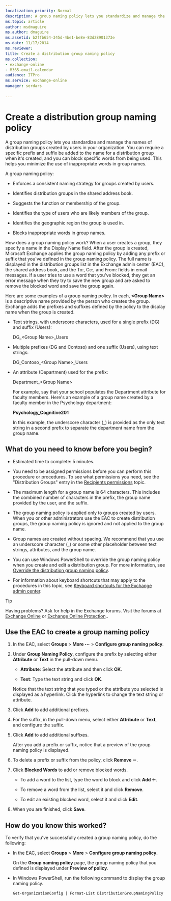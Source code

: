 ```yaml
---
localization_priority: Normal
description: A group naming policy lets you standardize and manage the names of distribution groups created by users in your organization. You can require a specific prefix and suffix be added to the name for a distribution group when it's created, and you can block specific words from being used. This helps you minimize the use of inappropriate words in group names.
ms.topic: article
author: msdmaguire
ms.author: dmaguire
ms.assetid: b2ffb654-345d-4be1-be8e-83d28901373e
ms.date: 11/17/2014
ms.reviewer: 
title: Create a distribution group naming policy
ms.collection: 
- exchange-online
- M365-email-calendar
audience: ITPro
ms.service: exchange-online
manager: serdars

---
```


# Create a distribution group naming policy

A group naming policy lets you standardize and manage the names of distribution groups created by users in your organization. You can require a specific prefix and suffix be added to the name for a distribution group when it's created, and you can block specific words from being used. This helps you minimize the use of inappropriate words in group names.

A group naming policy:

- Enforces a consistent naming strategy for groups created by users.

- Identifies distribution groups in the shared address book.

- Suggests the function or membership of the group.

- Identifies the type of users who are likely members of the group.

- Identifies the geographic region the group is used in.

- Blocks inappropriate words in group names.

How does a group naming policy work? When a user creates a group, they specify a name in the Display Name field. After the group is created, Microsoft Exchange applies the group naming policy by adding any prefix or suffix that you've defined in the group naming policy. The full name is displayed in the distribution groups list in the Exchange admin center (EAC), the shared address book, and the To:, Cc:, and From: fields in email messages. If a user tries to use a word that you've blocked, they get an error message when they try to save the new group and are asked to remove the blocked word and save the group again.

Here are some examples of a group naming policy. In each, **\<Group Name\>** is a descriptive name provided by the person who creates the group. Exchange adds the prefixes and suffixes defined by the policy to the display name when the group is created.

- Text strings, with underscore characters, used for a single prefix (DG) and suffix (Users):

  DG_\<Group Name\>_Users

- Multiple prefixes (DG and Contoso) and one suffix (Users), using text strings:

  DG_Contoso_\<Group Name\>_Users

- An attribute (Department) used for the prefix:

  Department_\<Group Name\>

  For example, say that your school populates the Department attribute for faculty members. Here's an example of a group name created by a faculty member in the Psychology department:

  **Psychology_Cognitive201**

  In this example, the underscore character (_) is provided as the only text string in a second prefix to separate the department name from the group name.

## What do you need to know before you begin?

- Estimated time to complete: 5 minutes.

- You need to be assigned permissions before you can perform this procedure or procedures. To see what permissions you need, see the "Distribution Groups" entry in the [Recipients permissions](https://technet.microsoft.com/library/5b690bcb-c6df-4511-90e1-08ca91f43b37.aspx) topic.

- The maximum length for a group name is 64 characters. This includes the combined number of characters in the prefix, the group name provided by the user, and the suffix.

- The group naming policy is applied only to groups created by users. When you or other administrators use the EAC to create distribution groups, the group naming policy is ignored and not applied to the group name.

- Group names are created without spacing. We recommend that you use an underscore character (_) or some other placeholder between text strings, attributes, and the group name.

- You can use Windows PowerShell to override the group naming policy when you create and edit a distribution group. For more information, see [Override the distribution group naming policy](override-group-naming-policy.md).

- For information about keyboard shortcuts that may apply to the procedures in this topic, see [Keyboard shortcuts for the Exchange admin center](../../accessibility/keyboard-shortcuts-in-admin-center.md).

> [!TIP]
> Having problems? Ask for help in the Exchange forums. Visit the forums at [Exchange Online](https://go.microsoft.com/fwlink/p/?linkId=267542) or [Exchange Online Protection](https://go.microsoft.com/fwlink/p/?linkId=285351)..

## Use the EAC to create a group naming policy

1. In the EAC, select **Groups** \> **More** ![More Options Icon](../../media/ITPro_EAC_MoreOptionsIcon.gif) \> **Configure group naming policy**.

2. Under **Group Naming Policy**, configure the prefix by selecting either **Attribute** or **Text** in the pull-down menu.

   - **Attribute**: Select the attribute and then click **OK**.

   - **Text**: Type the text string and click **OK**.

   Notice that the text string that you typed or the attribute you selected is displayed as a hyperlink. Click the hyperlink to change the text string or attribute.

3. Click **Add** to add additional prefixes.

4. For the suffix, in the pull-down menu, select either **Attribute** or **Text**, and configure the suffix.

5. Click **Add** to add additional suffixes.

   After you add a prefix or suffix, notice that a preview of the group naming policy is displayed.

6. To delete a prefix or suffix from the policy, click **Remove** ![Remove icon](../../media/ITPro_EAC_RemoveIcon.gif).

7. Click **Blocked Words** to add or remove blocked words.

   - To add a word to the list, type the word to block and click **Add** ![Add Icon](../../media/ITPro_EAC_AddIcon.gif).

   - To remove a word from the list, select it and click **Remove**.

   - To edit an existing blocked word, select it and click **Edit**.

8. When you are finished, click **Save**.

## How do you know this worked?

To verify that you've successfully created a group naming policy, do the following:

- In the EAC, select **Groups** \> **More** \> **Configure group naming policy**.

  On the **Group naming policy** page, the group naming policy that you defined is displayed under **Preview of policy**.

- In Windows PowerShell, run the following command to display the group naming policy.

  ```
  Get-OrganizationConfig | Format-List DistributionGroupNamingPolicy
  ```
